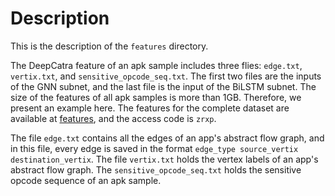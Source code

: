 # Description

This is the description of the `features` directory.

The DeepCatra feature of an apk sample includes three flies: `edge.txt`, `vertix.txt`, and `sensitive_opcode_seq.txt`. The first two files are the inputs of the GNN subnet, and the last file is the input of the BiLSTM subnet. The size of the features of all apk samples is more than 1GB. Therefore, we present an example here. The features for the complete dataset are available at [features](https://pan.baidu.com/s/1djWiVT91ypMdFmugR_1QjA), and the access code is `zrxp`.

The file `edge.txt` contains all the edges of an app's abstract flow graph, and in this file, every edge is saved in the format `edge_type source_vertix destination_vertix`. The file `vertix.txt` holds the vertex labels of an app's abstract flow graph. The `sensitive_opcode_seq.txt` holds the sensitive opcode sequence of an apk sample.
